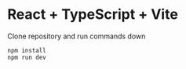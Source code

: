 # React + TypeScript + Vite

Clone repository and run commands down


```
npm install
npm run dev
```


